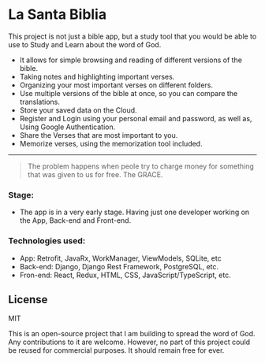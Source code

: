 # La Santa Biblia

This project is not just a bible app, but a study tool that you would be able to use to Study and Learn about the word of God.
- It allows for simple browsing and reading of different versions of the bible.
- Taking notes and highlighting important verses.
- Organizing your most important verses on different folders.
- Use multiple versions of the bible at once, so you can compare the translations.
- Store your saved data on the Cloud.
- Register and Login using your personal email and password, as well as, Using Google Authentication.
- Share the Verses that are most important to you.
- Memorize verses, using the memorization tool included.

***


> The problem happens when peole try to charge money for something that was given to us for free. The GRACE.

### Stage:
  - The app is in a very early stage. Having just one developer working on the App, Back-end and Front-end.

### Technologies used:
  - App: Retrofit, JavaRx, WorkManager, ViewModels, SQLite, etc
  - Back-end: Django, Django Rest Framework, PostgreSQL, etc.
  - Fron-end: React, Redux, HTML, CSS, JavaScript/TypeScript, etc.

License
----
MIT

This is an open-source project that I am building to spread the word of God. Any contributions to it are welcome. However, no part of this project could be reused for commercial purposes. It should remain free for ever.
